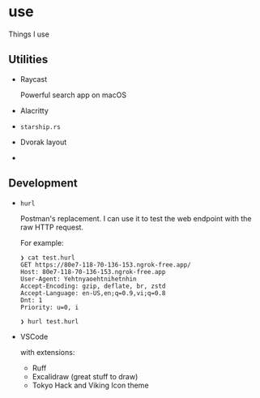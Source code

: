# use
Things I use

## Utilities

* Raycast

  Powerful search app on macOS

* Alacritty

* `starship.rs`

* Dvorak layout

* 

## Development

* `hurl`

  Postman's replacement. I can use it to test the web endpoint with the raw HTTP request.

  For example:
  ```
  ❯ cat test.hurl
  GET https://80e7-118-70-136-153.ngrok-free.app/
  Host: 80e7-118-70-136-153.ngrok-free.app
  User-Agent: Yehtnyaoehtnihetnhin
  Accept-Encoding: gzip, deflate, br, zstd
  Accept-Language: en-US,en;q=0.9,vi;q=0.8
  Dnt: 1
  Priority: u=0, i

  ❯ hurl test.hurl
  ```

* VSCode

  with extensions:

  * Ruff
  * Excalidraw (great stuff to draw)
  * Tokyo Hack and Viking Icon theme

